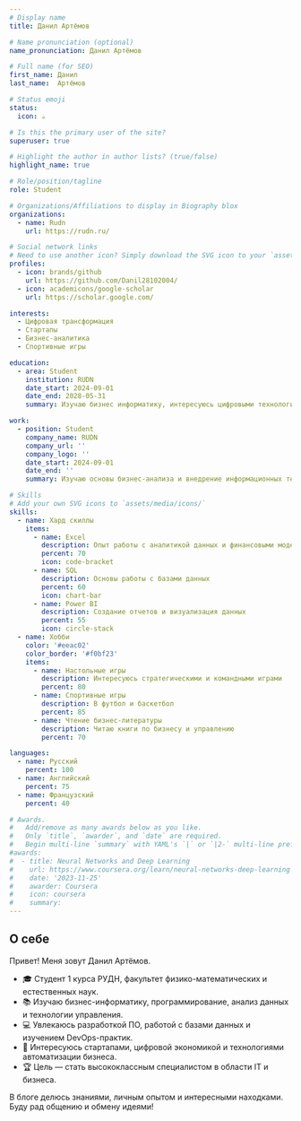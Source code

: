 ```yaml
---
# Display name
title: Данил Артёмов

# Name pronunciation (optional)
name_pronunciation: Данил Артёмов

# Full name (for SEO)
first_name: Данил
last_name:  Артёмов

# Status emoji
status:
  icon: ☕️

# Is this the primary user of the site?
superuser: true

# Highlight the author in author lists? (true/false)
highlight_name: true

# Role/position/tagline
role: Student

# Organizations/Affiliations to display in Biography blox
organizations:
  - name: Rudn
    url: https://rudn.ru/

# Social network links
# Need to use another icon? Simply download the SVG icon to your `assets/media/icons/` folder.
profiles:
  - icon: brands/github
    url: https://github.com/Danil28102004/
  - icon: academicons/google-scholar
    url: https://scholar.google.com/

interests: 
  - Цифровая трансформация
  - Стартапы
  - Бизнес-аналитика
  - Спортивные игры

education:
  - area: Student
    institution: RUDN
    date_start: 2024-09-01
    date_end: 2028-05-31
    summary: Изучаю бизнес информатику, интересуюсь цифровыми технологиями в бизнесе и аналитикой данных.

work:
  - position: Student
    company_name: RUDN
    company_url: ''
    company_logo: ''
    date_start: 2024-09-01
    date_end: ''
    summary: Изучаю основы бизнес-анализа и внедрение информационных технологий в бизнес-процессы.

# Skills
# Add your own SVG icons to `assets/media/icons/`
skills:
  - name: Хард скиллы
    items:
      - name: Excel
        description: Опыт работы с аналитикой данных и финансовыми моделями
        percent: 70
        icon: code-bracket
      - name: SQL
        description: Основы работы с базами данных
        percent: 60
        icon: chart-bar
      - name: Power BI
        description: Создание отчетов и визуализация данных
        percent: 55
        icon: circle-stack
  - name: Хобби
    color: '#eeac02'
    color_border: '#f0bf23'
    items:
      - name: Настольные игры
        description: Интересуюсь стратегическими и командными играми
        percent: 80
      - name: Спортивные игры
        description: В футбол и баскетбол
        percent: 85
      - name: Чтение бизнес-литературы
        description: Читаю книги по бизнесу и управлению
        percent: 70

languages:
  - name: Русский
    percent: 100
  - name: Английский
    percent: 75
  - name: Французский
    percent: 40

# Awards.
#   Add/remove as many awards below as you like.
#   Only `title`, `awarder`, and `date` are required.
#   Begin multi-line `summary` with YAML's `|` or `|2-` multi-line prefix and indent 2 spaces below.
#awards:
#  - title: Neural Networks and Deep Learning
#    url: https://www.coursera.org/learn/neural-networks-deep-learning
#    date: '2023-11-25'
#    awarder: Coursera
#    icon: coursera
#    summary: 
---
```


## О себе  

Привет! Меня зовут Данил Артёмов.  

- 🎓 Студент 1 курса РУДН, факультет физико-математических и естественных наук.  
- 📚 Изучаю бизнес-информатику, программирование, анализ данных и технологии управления.  
- 💻 Увлекаюсь разработкой ПО, работой с базами данных и изучением DevOps-практик.  
- 🚀 Интересуюсь стартапами, цифровой экономикой и технологиями автоматизации бизнеса.  
- 🏆 Цель — стать высококлассным специалистом в области IT и бизнеса.  

В блоге делюсь знаниями, личным опытом и интересными находками. Буду рад общению и обмену идеями!  
